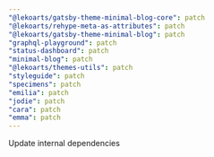 ```yaml
---
"@lekoarts/gatsby-theme-minimal-blog-core": patch
"@lekoarts/rehype-meta-as-attributes": patch
"@lekoarts/gatsby-theme-minimal-blog": patch
"graphql-playground": patch
"status-dashboard": patch
"minimal-blog": patch
"@lekoarts/themes-utils": patch
"styleguide": patch
"specimens": patch
"emilia": patch
"jodie": patch
"cara": patch
"emma": patch
---
```


Update internal dependencies
